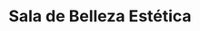---
title: "Sala de Belleza Estética"
url: /ciudad-de-panama/sala-de-belleza-estetica/
shop: Friseur
---